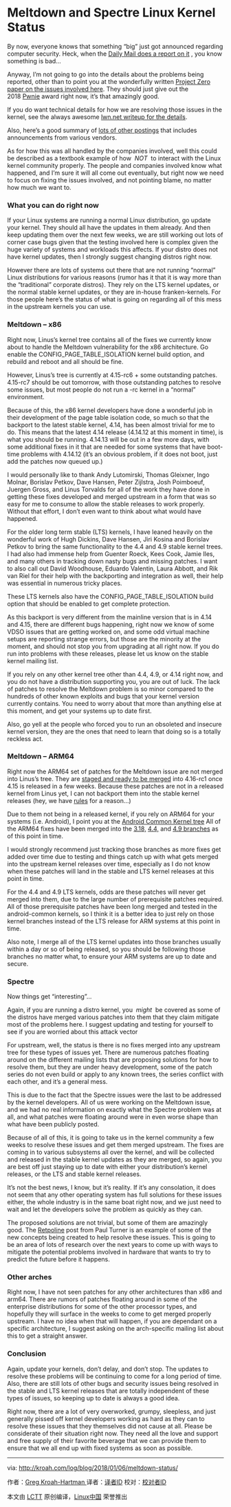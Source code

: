 Meltdown and Spectre Linux Kernel Status
============================================================


By now, everyone knows that something “big” just got announced regarding computer security. Heck, when the [Daily Mail does a report on it][1] , you know something is bad…

Anyway, I’m not going to go into the details about the problems being reported, other than to point you at the wonderfully written [Project Zero paper on the issues involved here][2]. They should just give out the 2018 [Pwnie][3] award right now, it’s that amazingly good.

If you do want technical details for how we are resolving those issues in the kernel, see the always awesome [lwn.net writeup for the details][4].

Also, here’s a good summary of [lots of other postings][5] that includes announcements from various vendors.

As for how this was all handled by the companies involved, well this could be described as a textbook example of how  _NOT_  to interact with the Linux kernel community properly. The people and companies involved know what happened, and I’m sure it will all come out eventually, but right now we need to focus on fixing the issues involved, and not pointing blame, no matter how much we want to.

### What you can do right now

If your Linux systems are running a normal Linux distribution, go update your kernel. They should all have the updates in them already. And then keep updating them over the next few weeks, we are still working out lots of corner case bugs given that the testing involved here is complex given the huge variety of systems and workloads this affects. If your distro does not have kernel updates, then I strongly suggest changing distros right now.

However there are lots of systems out there that are not running “normal” Linux distributions for various reasons (rumor has it that it is way more than the “traditional” corporate distros). They rely on the LTS kernel updates, or the normal stable kernel updates, or they are in-house franken-kernels. For those people here’s the status of what is going on regarding all of this mess in the upstream kernels you can use.

### Meltdown – x86

Right now, Linus’s kernel tree contains all of the fixes we currently know about to handle the Meltdown vulnerability for the x86 architecture. Go enable the CONFIG_PAGE_TABLE_ISOLATION kernel build option, and rebuild and reboot and all should be fine.

However, Linus’s tree is currently at 4.15-rc6 + some outstanding patches. 4.15-rc7 should be out tomorrow, with those outstanding patches to resolve some issues, but most people do not run a -rc kernel in a “normal” environment.

Because of this, the x86 kernel developers have done a wonderful job in their development of the page table isolation code, so much so that the backport to the latest stable kernel, 4.14, has been almost trivial for me to do. This means that the latest 4.14 release (4.14.12 at this moment in time), is what you should be running. 4.14.13 will be out in a few more days, with some additional fixes in it that are needed for some systems that have boot-time problems with 4.14.12 (it’s an obvious problem, if it does not boot, just add the patches now queued up.)

I would personally like to thank Andy Lutomirski, Thomas Gleixner, Ingo Molnar, Borislav Petkov, Dave Hansen, Peter Zijlstra, Josh Poimboeuf, Juergen Gross, and Linus Torvalds for all of the work they have done in getting these fixes developed and merged upstream in a form that was so easy for me to consume to allow the stable releases to work properly. Without that effort, I don’t even want to think about what would have happened.

For the older long term stable (LTS) kernels, I have leaned heavily on the wonderful work of Hugh Dickins, Dave Hansen, Jiri Kosina and Borislav Petkov to bring the same functionality to the 4.4 and 4.9 stable kernel trees. I had also had immense help from Guenter Roeck, Kees Cook, Jamie Iles, and many others in tracking down nasty bugs and missing patches. I want to also call out David Woodhouse, Eduardo Valentin, Laura Abbott, and Rik van Riel for their help with the backporting and integration as well, their help was essential in numerous tricky places.

These LTS kernels also have the CONFIG_PAGE_TABLE_ISOLATION build option that should be enabled to get complete protection.

As this backport is very different from the mainline version that is in 4.14 and 4.15, there are different bugs happening, right now we know of some VDSO issues that are getting worked on, and some odd virtual machine setups are reporting strange errors, but those are the minority at the moment, and should not stop you from upgrading at all right now. If you do run into problems with these releases, please let us know on the stable kernel mailing list.

If you rely on any other kernel tree other than 4.4, 4.9, or 4.14 right now, and you do not have a distribution supporting you, you are out of luck. The lack of patches to resolve the Meltdown problem is so minor compared to the hundreds of other known exploits and bugs that your kernel version currently contains. You need to worry about that more than anything else at this moment, and get your systems up to date first.

Also, go yell at the people who forced you to run an obsoleted and insecure kernel version, they are the ones that need to learn that doing so is a totally reckless act.

### Meltdown – ARM64

Right now the ARM64 set of patches for the Meltdown issue are not merged into Linus’s tree. They are [staged and ready to be merged][6] into 4.16-rc1 once 4.15 is released in a few weeks. Because these patches are not in a released kernel from Linus yet, I can not backport them into the stable kernel releases (hey, we have [rules][7] for a reason…)

Due to them not being in a released kernel, if you rely on ARM64 for your systems (i.e. Android), I point you at the [Android Common Kernel tree][8] All of the ARM64 fixes have been merged into the [3.18,][9] [4.4,][10] and [4.9 branches][11] as of this point in time.

I would strongly recommend just tracking those branches as more fixes get added over time due to testing and things catch up with what gets merged into the upstream kernel releases over time, especially as I do not know when these patches will land in the stable and LTS kernel releases at this point in time.

For the 4.4 and 4.9 LTS kernels, odds are these patches will never get merged into them, due to the large number of prerequisite patches required. All of those prerequisite patches have been long merged and tested in the android-common kernels, so I think it is a better idea to just rely on those kernel branches instead of the LTS release for ARM systems at this point in time.

Also note, I merge all of the LTS kernel updates into those branches usually within a day or so of being released, so you should be following those branches no matter what, to ensure your ARM systems are up to date and secure.

### Spectre

Now things get “interesting”…

Again, if you are running a distro kernel, you  _might_  be covered as some of the distros have merged various patches into them that they claim mitigate most of the problems here. I suggest updating and testing for yourself to see if you are worried about this attack vector

For upstream, well, the status is there is no fixes merged into any upstream tree for these types of issues yet. There are numerous patches floating around on the different mailing lists that are proposing solutions for how to resolve them, but they are under heavy development, some of the patch series do not even build or apply to any known trees, the series conflict with each other, and it’s a general mess.

This is due to the fact that the Spectre issues were the last to be addressed by the kernel developers. All of us were working on the Meltdown issue, and we had no real information on exactly what the Spectre problem was at all, and what patches were floating around were in even worse shape than what have been publicly posted.

Because of all of this, it is going to take us in the kernel community a few weeks to resolve these issues and get them merged upstream. The fixes are coming in to various subsystems all over the kernel, and will be collected and released in the stable kernel updates as they are merged, so again, you are best off just staying up to date with either your distribution’s kernel releases, or the LTS and stable kernel releases.

It’s not the best news, I know, but it’s reality. If it’s any consolation, it does not seem that any other operating system has full solutions for these issues either, the whole industry is in the same boat right now, and we just need to wait and let the developers solve the problem as quickly as they can.

The proposed solutions are not trivial, but some of them are amazingly good. The [Retpoline][12] post from Paul Turner is an example of some of the new concepts being created to help resolve these issues. This is going to be an area of lots of research over the next years to come up with ways to mitigate the potential problems involved in hardware that wants to try to predict the future before it happens.

### Other arches

Right now, I have not seen patches for any other architectures than x86 and arm64\. There are rumors of patches floating around in some of the enterprise distributions for some of the other processor types, and hopefully they will surface in the weeks to come to get merged properly upstream. I have no idea when that will happen, if you are dependant on a specific architecture, I suggest asking on the arch-specific mailing list about this to get a straight answer.

### Conclusion

Again, update your kernels, don’t delay, and don’t stop. The updates to resolve these problems will be continuing to come for a long period of time. Also, there are still lots of other bugs and security issues being resolved in the stable and LTS kernel releases that are totally independent of these types of issues, so keeping up to date is always a good idea.

Right now, there are a lot of very overworked, grumpy, sleepless, and just generally pissed off kernel developers working as hard as they can to resolve these issues that they themselves did not cause at all. Please be considerate of their situation right now. They need all the love and support and free supply of their favorite beverage that we can provide them to ensure that we all end up with fixed systems as soon as possible.

--------------------------------------------------------------------------------

via: http://kroah.com/log/blog/2018/01/06/meltdown-status/

作者：[Greg Kroah-Hartman ][a]
译者：[译者ID](https://github.com/译者ID)
校对：[校对者ID](https://github.com/校对者ID)

本文由 [LCTT](https://github.com/LCTT/TranslateProject) 原创编译，[Linux中国](https://linux.cn/) 荣誉推出

[a]:http://kroah.com
[1]:http://www.dailymail.co.uk/sciencetech/article-5238789/Intel-says-security-updates-fix-Meltdown-Spectre.html
[2]:https://googleprojectzero.blogspot.fr/2018/01/reading-privileged-memory-with-side.html
[3]:https://pwnies.com/
[4]:https://lwn.net/Articles/743265/
[5]:https://lwn.net/Articles/742999/
[6]:https://git.kernel.org/pub/scm/linux/kernel/git/arm64/linux.git/log/?h=kpti
[7]:https://www.kernel.org/doc/html/latest/process/stable-kernel-rules.html
[8]:https://android.googlesource.com/kernel/common/
[9]:https://android.googlesource.com/kernel/common/+/android-3.18
[10]:https://android.googlesource.com/kernel/common/+/android-4.4
[11]:https://android.googlesource.com/kernel/common/+/android-4.9
[12]:https://support.google.com/faqs/answer/7625886
